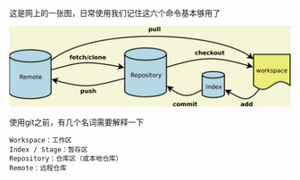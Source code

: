 这是网上的一张图，日常使用我们记住这六个命令基本够用了

![image](./assets/git.png)

使用git之前，有几个名词需要解释一下

```html
Workspace：工作区
Index / Stage：暂存区
Repository：仓库区（或本地仓库）
Remote：远程仓库
```

